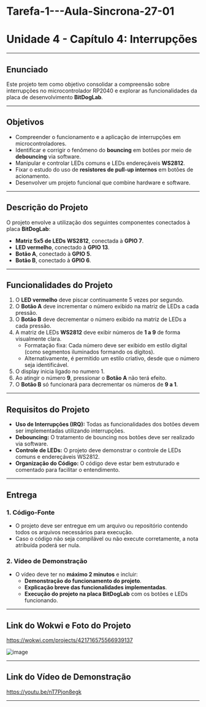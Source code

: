# Tarefa-1---Aula-Sincrona-27-01
# Unidade 4 - Capítulo 4: Interrupções

---

## Enunciado
Este projeto tem como objetivo consolidar a compreensão sobre interrupções no microcontrolador RP2040 e explorar as funcionalidades da placa de desenvolvimento **BitDogLab**.

---

## Objetivos
- Compreender o funcionamento e a aplicação de interrupções em microcontroladores.
- Identificar e corrigir o fenômeno do **bouncing** em botões por meio de **debouncing** via software.
- Manipular e controlar LEDs comuns e LEDs endereçáveis **WS2812**.
- Fixar o estudo do uso de **resistores de pull-up internos** em botões de acionamento.
- Desenvolver um projeto funcional que combine hardware e software.

---

## Descrição do Projeto
O projeto envolve a utilização dos seguintes componentes conectados à placa **BitDogLab**:

- **Matriz 5x5 de LEDs WS2812**, conectada à **GPIO 7**.
- **LED vermelho**, conectado à **GPIO 13**.
- **Botão A**, conectado à **GPIO 5**.
- **Botão B**, conectado à **GPIO 6**.

---

## Funcionalidades do Projeto
1. O **LED vermelho** deve piscar continuamente 5 vezes por segundo.
2. O **Botão A** deve incrementar o número exibido na matriz de LEDs a cada pressão.
3. O **Botão B** deve decrementar o número exibido na matriz de LEDs a cada pressão.
4. A matriz de LEDs **WS2812** deve exibir números de **1 a 9** de forma visualmente clara.
    - Formatação fixa: Cada número deve ser exibido em estilo digital (como segmentos iluminados formando os dígitos).
    - Alternativamente, é permitido um estilo criativo, desde que o número seja identificável.
5. O display inicia ligado no numero 1.
6. Ao atingir o número **9**, pressionar o **Botão A** não terá efeito.
7. O **Botão B** só funcionará para decrementar os números de **9 a 1**.

---

## Requisitos do Projeto
- **Uso de Interrupções (IRQ):** Todas as funcionalidades dos botões devem ser implementadas utilizando interrupções.
- **Debouncing:** O tratamento de bouncing nos botões deve ser realizado via software.
- **Controle de LEDs:** O projeto deve demonstrar o controle de LEDs comuns e endereçáveis WS2812.
- **Organização do Código:** O código deve estar bem estruturado e comentado para facilitar o entendimento.

---

## Entrega
### 1. Código-Fonte
- O projeto deve ser entregue em um arquivo ou repositório contendo todos os arquivos necessários para execução.
- Caso o código não seja compilável ou não execute corretamente, a nota atribuída poderá ser nula.

### 2. Vídeo de Demonstração
- O vídeo deve ter no **máximo 2 minutos** e incluir:
  - **Demonstração do funcionamento do projeto**.
  - **Explicação breve das funcionalidades implementadas**.
  - **Execução do projeto na placa BitDogLab** com os botões e LEDs funcionando.

---

## Link do Wokwi e Foto do Projeto

https://wokwi.com/projects/421716575566939137

![image](https://github.com/user-attachments/assets/ea8df980-eec8-4bd1-9a41-ba1cafd1f699)

---

## Link do Vídeo de Demonstração
https://youtu.be/nT7Pjon8egk

---
